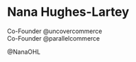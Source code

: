 # Nana Hughes-Lartey # 
 Co-Founder @uncovercommerce
 <br>
 Co-Founder @parallelcommerce
 <br>

@NanaOHL

